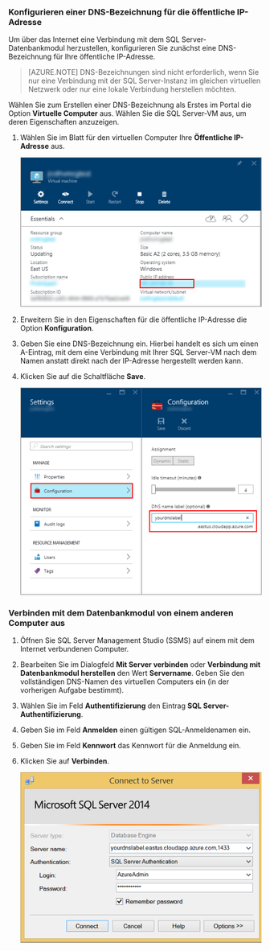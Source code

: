 ### Konfigurieren einer DNS-Bezeichnung für die öffentliche IP-Adresse

Um über das Internet eine Verbindung mit dem SQL Server-Datenbankmodul herzustellen, konfigurieren Sie zunächst eine DNS-Bezeichnung für Ihre öffentliche IP-Adresse.

> [AZURE.NOTE] DNS-Bezeichnungen sind nicht erforderlich, wenn Sie nur eine Verbindung mit der SQL Server-Instanz im gleichen virtuellen Netzwerk oder nur eine lokale Verbindung herstellen möchten.

Wählen Sie zum Erstellen einer DNS-Bezeichnung als Erstes im Portal die Option **Virtuelle Computer** aus. Wählen Sie die SQL Server-VM aus, um deren Eigenschaften anzuzeigen.

1. Wählen Sie im Blatt für den virtuellen Computer Ihre **Öffentliche IP-Adresse** aus.

	![Öffentliche IP-Adresse](./media/virtual-machines-sql-server-connection-steps/rm-public-ip-address.png)

2. Erweitern Sie in den Eigenschaften für die öffentliche IP-Adresse die Option **Konfiguration**.

3. Geben Sie eine DNS-Bezeichnung ein. Hierbei handelt es sich um einen A-Eintrag, mit dem eine Verbindung mit Ihrer SQL Server-VM nach dem Namen anstatt direkt nach der IP-Adresse hergestellt werden kann.

4. Klicken Sie auf die Schaltfläche **Save**.

	![DNS-Bezeichnung](./media/virtual-machines-sql-server-connection-steps/rm-dns-label.png)

### Verbinden mit dem Datenbankmodul von einem anderen Computer aus

1. Öffnen Sie SQL Server Management Studio (SSMS) auf einem mit dem Internet verbundenen Computer.

2. Bearbeiten Sie im Dialogfeld **Mit Server verbinden** oder **Verbindung mit Datenbankmodul herstellen** den Wert **Servername**. Geben Sie den vollständigen DNS-Namen des virtuellen Computers ein (in der vorherigen Aufgabe bestimmt).

3. Wählen Sie im Feld **Authentifizierung** den Eintrag **SQL Server-Authentifizierung**.

5. Geben Sie im Feld **Anmelden** einen gültigen SQL-Anmeldenamen ein.

6. Geben Sie im Feld **Kennwort** das Kennwort für die Anmeldung ein.

7. Klicken Sie auf **Verbinden**.

	![SSMS-Verbindung](./media/virtual-machines-sql-server-connection-steps/rm-ssms-connect.png)

<!---HONumber=AcomDC_0629_2016-->